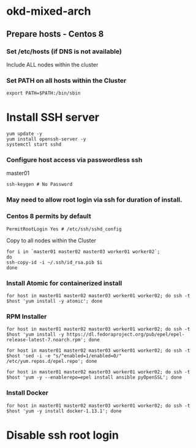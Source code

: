 # okd-mixed-arch
 
## Prepare hosts - Centos 8

### Set /etc/hosts (if DNS is not available)
Include ALL nodes within the cluster


### Set PATH on all hosts within the Cluster
```shell
export PATH=$PATH:/bin/sbin
```

# Install SSH server
```shell
yum update -y
yum install openssh-server -y
systemctl start sshd
```


### Configure host access via passwordless ssh

master01
```shell
ssh-keygen # No Password
```

### May need to allow root login via ssh for duration of install.
### Centos 8 permits by default
```shell
PermitRootLogin Yes # /etc/ssh/sshd_config
```

Copy to all nodes within the Cluster
```shell
for i in `master01 master02 master03 worker01 worker02`;
do
ssh-copy-id -i ~/.ssh/id_rsa.pib $i
done
```

### Install Atomic for containerized install
```shell
for host in master01 master02 master03 worker01 worker02; do ssh -t $host 'yum install -y atomic'; done

```

### RPM Installer
```shell
for host in master01 master02 master03 worker01 worker02; do ssh -t $host 'yum install -y https://dl.fedoraproject.org/pub/epel/epel-release-latest-7.noarch.rpm'; done
```

```shell
for host in master01 master02 master03 worker01 worker02; do ssh -t $host 'sed -i -e "s/^enabled=1/enabled=0/" /etc/yum.repos.d/epel.repo'; done
```

```shell
for host in master01 master02 master03 worker01 worker02; do ssh -t $host 'yum -y --enablerepo=epel install ansible pyOpenSSL'; done
```

### Install Docker
```shell
for host in master01 master02 master03 worker01 worker02; do ssh -t $host 'yum -y install docker-1.13.1'; done
```


































# Disable ssh root login

